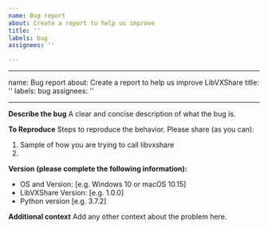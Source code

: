 ```yaml
---
name: Bug report
about: Create a report to help us improve
title: ''
labels: bug
assignees: ''

---
```


---
name: Bug report
about: Create a report to help us improve LibVXShare
title: ''
labels: bug
assignees: ''

---

**Describe the bug**
A clear and concise description of what the bug is.

**To Reproduce**
Steps to reproduce the behavior. Please share (as you can):
1. Sample of how you are trying to call libvxshare
1. 

**Version (please complete the following information):**
 - OS and Version: [e.g. Windows 10 or macOS 10.15]
 - LibVXShare Version: [e.g. 1.0.0]
 - Python version [e.g. 3.7.2]

**Additional context**
Add any other context about the problem here.
